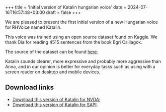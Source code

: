 +++
title = 'Initial version of Katalin hungarian voice'
date = 2024-07-16T16:57:48+03:00
draft = false
+++

We are pleased to present the first initial version of a new Hungarian voice for RHVoice named Katalin.

This voice was trained using an open source dataset found on Kaggle.
We thank Dia for reading 4515 sentences from the book Egri Csillagok.

The source of the dataset can be found [here](https://www.kaggle.com/datasets/bryanpark/hungarian-single-speaker-speech-dataset).

Katalin sounds clearer, more expressive and probably more aggressive than Anna, and in our opinion is better for everyday tasks such as using with a screen reader on desktop and mobile devices.

## Download links

* [Download this version of Katalin for NVDA](https://storage.cyrmax.ru/rhvoice/vce/RHVoice-voice-Hungarian-Katalin-Beta-4.0.1001.11.nvda-addon);
* [Download this version of Katalin for SAPI](https://storage.cyrmax.ru/rhvoice/vce/RHVoice-voice-Hungarian-Katalin-Beta-v4.0.1001.20-setup.exe).
